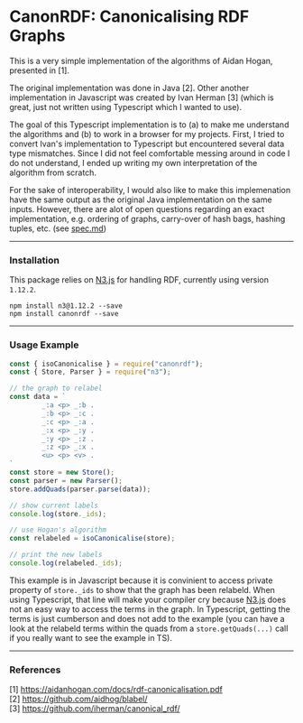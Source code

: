 # CanonRDF: Canonicalising RDF Graphs

This is a very simple implementation of the algorithms of Aidan Hogan, presented in [1].

The original implementation was done in Java [2].
Other another implementation in Javascript was created by Ivan Herman [3] (which is great, just not written using Typescript which I wanted to use).

The goal of this Typescript implementation is to (a) to make me understand the algorithms and (b) to work in a browser for my projects.
First, I tried to convert Ivan's implementation to Typescript but encountered several data type mismatches. 
Since I did not feel comfortable messing around in code I do not understand, I ended up writing my own interpretation of the algorithm from scratch.

For the sake of interoperability, I would also like to
make this implemenation have the same output as the original Java implementation on the same inputs.
However, there are alot of open questions regarding an exact implementation, e.g. ordering of graphs, carry-over of hash bags, hashing tuples, etc. (see [spec.md](./spec.md))

---
### Installation
This package relies on [N3.js](https://github.com/rdfjs/N3.js) for handling RDF, currently using version `1.12.2`.
```
npm install n3@1.12.2 --save
npm install canonrdf --save
```
---
### Usage Example
```js
const { isoCanonicalise } = require("canonrdf");
const { Store, Parser } = require("n3");

// the graph to relabel
const data = `
		_:a <p> _:b .
		_:b <p> _:c .
		_:c <p> _:a .
		_:x <p> _:y .
		_:y <p> _:z .
		_:z <p> _:x .
		<u> <p> <v> .
`
const store = new Store();
const parser = new Parser();
store.addQuads(parser.parse(data));

// show current labels
console.log(store._ids);

// use Hogan's algorithm
const relabeled = isoCanonicalise(store);

// print the new labels
console.log(relabeled._ids);
```
This example is in Javascript because it is convinient to access private property of `store._ids` to show that the graph has been relabeld.
When using Typescript, that line will make your compiler cry because [N3.js](https://github.com/rdfjs/N3.js) does not an easy way to access the terms in the graph.
In Typescript, getting the terms is just cumberson and does not add to the example
(you can have a look at the relabeld terms within the quads from a `store.getQuads(...)` call if you really want to see the example in TS).

---
### References

[1] https://aidanhogan.com/docs/rdf-canonicalisation.pdf  
[2] https://github.com/aidhog/blabel/  
[3] https://github.com/iherman/canonical_rdf/  